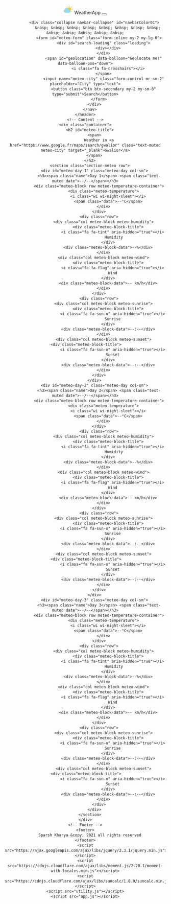 <html>

<head>
    <meta charset="UTF-8">
    <meta name="viewport" content="width=device-width, initial-scale=1.0">
    <meta http-equiv="X-UA-Compatible" content="ie=edge">
    <link rel="stylesheet" href="bootstrap.min.css">
    <link rel="stylesheet" href="style.css">
    <link rel="icon" href="logo.png">
    <link rel="stylesheet" href="https://cdnjs.cloudflare.com/ajax/libs/weather-icons/2.0.9/css/weather-icons.min.css">
    <link rel="stylesheet" href="https://cdnjs.cloudflare.com/ajax/libs/balloon-css/0.5.0/balloon.min.css">
    <script src="https://use.fontawesome.com/389802374e.js"></script>
    <title>Weather App</title>
</head>

<body>
    <!-- Header -->
    <header>
        <nav class="navbar navbar-expand-lg navbar-dark bg-primary">
            <a class="navbar-brand">
                <img src="icon.svg" width="30" height="30" alt="">
                <a class="navbar-brand">WeatherApp</a>
            </a>
            <button class="navbar-toggler" type="button" data-toggle="collapse" data-target="#navbarColor01" aria-controls="navbarColor01"
                aria-expanded="false" aria-label="Toggle navigation">
                <span class="navbar-toggler-icon"></span>
            </button>

            <div class="collapse navbar-collapse" id="navbarColor01">
               &nbsp; &nbsp; &nbsp; &nbsp; &nbsp; &nbsp; &nbsp; &nbsp; &nbsp; &nbsp; &nbsp; &nbsp; &nbsp;
                <form id="meteo-form" class="form-inline my-2 my-lg-0">
                    <div id="search-loading" class="loading">
                        <div></div>
                    </div>
                    <span id="geolocation" data-balloon="Geolocate me!" data-balloon-pos="down">
                        <i class="fa fa-crosshairs"></i>
                    </span>
                    <input name="meteo-city" class="form-control mr-sm-2" placeholder="City" type="text">
                    <button class="btn btn-secondary my-2 my-sm-0" type="submit">Search</button>
                </form>
            </div>
        </nav>
    </header>
    <!-- Content -->
    <div class="container">
        <h2 id="meteo-title">
            <span>
                Weather in <a href="https://www.google.fr/maps/search/gwalior" class="text-muted meteo-city" target="_blank">Gwalior</a>
            </span>
        </h2>
        <section class="section-meteo row">
            <div id="meteo-day-1" class="meteo-day col-sm">
                <h3><span class="name">Day 1</span> <span class="text-muted date">--/--</span></h3>
                <div class="meteo-block row meteo-temperature-container">
                    <div class="meteo-temperature">
                        <i class="wi wi-night-sleet"></i>
                        <span class="data">--°C</span>
                    </div>
                </div>
                <div class="row">
                    <div class="col meteo-block meteo-humidity">
                        <div class="meteo-block-title">
                            <i class="fa fa-tint" aria-hidden="true"></i>
                             Humidity
                        </div>
                        <div class="meteo-block-data">--%</div>
                    </div>
                    <div class="col meteo-block meteo-wind">
                        <div class="meteo-block-title">
                            <i class="fa fa-flag" aria-hidden="true"></i>
                            Wind
                        </div>
                        <div class="meteo-block-data">-- km/h</div>
                    </div>
                </div>
                <div class="row">
                    <div class="col meteo-block meteo-sunrise">
                        <div class="meteo-block-title">
                            <i class="fa fa-sun-o" aria-hidden="true"></i>
                            Sunrise
                        </div>
                        <div class="meteo-block-data">--:--</div>
                    </div>
                    <div class="col meteo-block meteo-sunset">
                        <div class="meteo-block-title">                      
                            <i class="fa fa-sun-o" aria-hidden="true"></i>
                            Sunset
                        </div>
                        <div class="meteo-block-data">--:--</div>
                    </div>
                </div>
            </div>
            <div id="meteo-day-2" class="meteo-day col-sm">
                <h3><span class="name">Day 2</span> <span class="text-muted date">--/--</span></h3>
                <div class="meteo-block row meteo-temperature-container">
                    <div class="meteo-temperature">
                        <i class="wi wi-night-sleet"></i>
                        <span class="data">--°C</span>
                    </div>
                </div>
                <div class="row">
                    <div class="col meteo-block meteo-humidity">
                        <div class="meteo-block-title">
                            <i class="fa fa-tint" aria-hidden="true"></i>
                             Humidity
                        </div>
                        <div class="meteo-block-data">--%</div>
                    </div>
                    <div class="col meteo-block meteo-wind">
                        <div class="meteo-block-title">
                            <i class="fa fa-flag" aria-hidden="true"></i>
                            Wind
                        </div>
                        <div class="meteo-block-data">-- km/h</div>
                    </div>
                </div>
                <div class="row">
                    <div class="col meteo-block meteo-sunrise">
                        <div class="meteo-block-title">
                            <i class="fa fa-sun-o" aria-hidden="true"></i>
                            Sunrise
                        </div>
                        <div class="meteo-block-data">--:--</div>
                    </div>
                    <div class="col meteo-block meteo-sunset">
                        <div class="meteo-block-title">                      
                            <i class="fa fa-sun-o" aria-hidden="true"></i>
                            Sunset
                        </div>
                        <div class="meteo-block-data">--:--</div>
                    </div>
                </div>
            </div>
            <div id="meteo-day-3" class="meteo-day col-sm">
                <h3><span class="name">Day 3</span> <span class="text-muted date">--/--</span></h3>
                <div class="meteo-block row meteo-temperature-container">
                    <div class="meteo-temperature">
                        <i class="wi wi-night-sleet"></i>
                        <span class="data">--°C</span>
                    </div>
                </div>
                <div class="row">
                    <div class="col meteo-block meteo-humidity">
                        <div class="meteo-block-title">
                            <i class="fa fa-tint" aria-hidden="true"></i>
                             Humidity
                        </div>
                        <div class="meteo-block-data">--%</div>
                    </div>
                    <div class="col meteo-block meteo-wind">
                        <div class="meteo-block-title">
                            <i class="fa fa-flag" aria-hidden="true"></i>
                            Wind
                        </div>
                        <div class="meteo-block-data">-- km/h</div>
                    </div>
                </div>
                <div class="row">
                    <div class="col meteo-block meteo-sunrise">
                        <div class="meteo-block-title">
                            <i class="fa fa-sun-o" aria-hidden="true"></i>
                            Sunrise
                        </div>
                        <div class="meteo-block-data">--:--</div>
                    </div>
                    <div class="col meteo-block meteo-sunset">
                        <div class="meteo-block-title">                      
                            <i class="fa fa-sun-o" aria-hidden="true"></i>
                            Sunset
                        </div>
                        <div class="meteo-block-data">--:--</div>
                    </div>
                </div>
            </div>
        </section>
    </div>
    <!-- Footer -->
    <footer>
        Sparsh Kharya &copy; 2021 all rights reserved
    </footer>
    <script src="https://ajax.googleapis.com/ajax/libs/jquery/3.3.1/jquery.min.js"></script>
    <script src="https://cdnjs.cloudflare.com/ajax/libs/moment.js/2.20.1/moment-with-locales.min.js"></script>
    <script src="https://cdnjs.cloudflare.com/ajax/libs/suncalc/1.8.0/suncalc.min.js"></script>
    <script src="utility.js"></script>
    <script src="app.js"></script>
</body>
</html>
